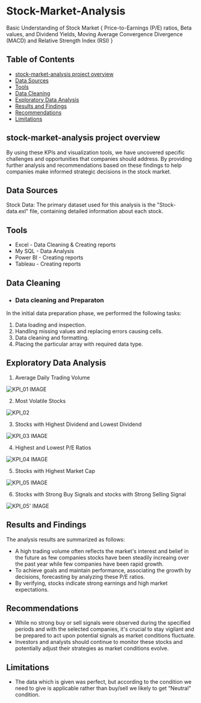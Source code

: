 # Stock-Market-Analysis
Basic Understanding of Stock Market { Price-to-Earnings (P/E) ratios, Beta values, and Dividend Yields, Moving Average Convergence Divergence (MACD) and Relative Strength Index (RSI) }

## Table of Contents

- [stock-market-analysis project overview](#stock-market-analysis-project-overview)
- [Data Sources](#data-sources)
- [Tools](#tools)
- [Data Cleaning](#data-cleaning)
- [Exploratory Data Analysis](#exploratory-data-analysis)
- [Results and Findings](#results-and-findings)
- [Recommendations](#recommendations)
- [Limitations](#limitations)

## stock-market-analysis project overview

By using these KPIs and visualization tools, we have uncovered specific challenges and opportunities that companies should address. By providing further analysis and recommendations based on these findings to help companies make informed strategic decisions in the stock market.

## Data Sources

Stock Data: The primary dataset used for this analysis is the "Stock-data.exl" file, containing detailed information about each stock.

## Tools

- Excel - Data Cleaning & Creating reports
- My SQL - Data Analysis
- Power BI - Creating reports
- Tableau - Creating reports

## Data Cleaning
 - ### Data cleaning and Preparaton

In the initial data preparation phase, we performed the following tasks:
1. Data loading and inspection.
2. Handling missing values and replacing errors causing cells.
3. Data cleaning and formatting.
4. Placing the particular array with required data type.

## Exploratory Data Analysis

1. Average Daily Trading Volume

![KPI_01 IMAGE](https://github.com/Altaf330/Stock-Market-Analysis/assets/168121021/9e8ecc81-0a32-4e84-863f-4ff1964166bc)

 

2. Most Volatile Stocks
 
![KPI_02](https://github.com/Altaf330/Stock-Market-Analysis/assets/168121021/d7865a04-d8e5-4cf8-b61e-5d064233484f)



3. Stocks with Highest Dividend and Lowest Dividend

![KPI_03 IMAGE](https://github.com/Altaf330/Stock-Market-Analysis/assets/168121021/263544a7-34b9-41bb-91e9-13a1a7491cff)
   


4. Highest and Lowest P/E Ratios

![KPI_04 IMAGE](https://github.com/Altaf330/Stock-Market-Analysis/assets/168121021/f3e32566-5bd8-4f8a-9547-611c31cba63f)



5. Stocks with Highest Market Cap

![KPI_05 IMAGE](https://github.com/Altaf330/Stock-Market-Analysis/assets/168121021/98f436a5-7a7b-4c86-8f31-1ac363fcb31a)



6. Stocks with Strong Buy Signals and stocks with Strong Selling Signal

![KPI_05' IMAGE](https://github.com/Altaf330/Stock-Market-Analysis/assets/168121021/4f6e6b3a-2205-411f-9a01-09ae5c60c814)


## Results and Findings

The analysis results are summarized as follows:

- A high trading volume often reflects the market's interest and belief in the future as few companies stocks have been steadily increaing over the past year while few companies have been rapid growth.
- To achieve goals and maintain performance, associating the growth by decisions, forecasting by analyzing these P/E ratios.
- By verifying, stocks indicate strong earnings and high market expectations.

## Recommendations

- While no strong buy or sell signals were observed during the specified periods and with the selected companies, it's crucial to stay vigilant and be prepared to act upon potential signals as market conditions 
  fluctuate.
- Investors and analysts should continue to monitor these stocks and potentially adjust their strategies as market conditions evolve.

## Limitations

- The data which is given was perfect, but according to the condition we need to give is applicable rather than buy/sell we likely to get “Neutral” condition.









